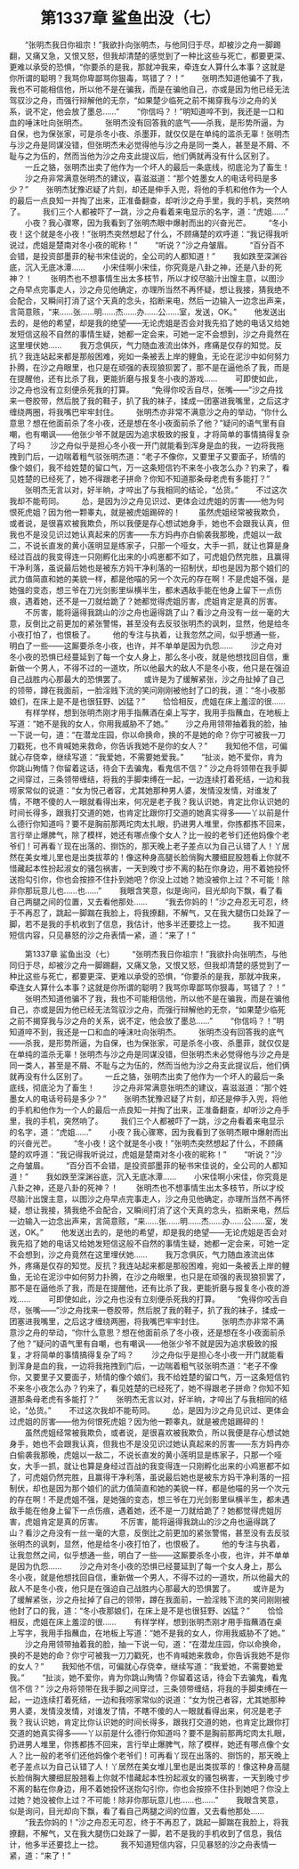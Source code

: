 # 　　第1337章 鲨鱼出没（七）
　　“张明杰我日你祖宗！”我欲扑向张明杰，与他同归于尽，却被沙之舟一脚踢翻，又痛又急，又恨又怒，但我却清楚的感觉到了一种比这些与死亡，都要更深、更难以承受的恐惧，“你要杀的是我，那就冲我来，牵连女人算什么本事？这就是你所谓的聪明？我骂你卑鄙骂你狠毒，骂错了？！”
　　张明杰知道他骗不了我，我也不可能相信他，所以他不是在骗我，而是在骗他自己，亦或是因为他已经无法驾驭沙之舟，而强行辩解他的无奈，“如果楚少临死之前不揭穿我与沙之舟的关系，说不定，他会放了墨总……”
　　“你信吗？！”明知道啐不到，我还是一口和血的唾沫吐向张明杰。
　　张明杰没有回答我的底气——杀我，是形势所逼，为自保，也为保张家，可是杀冬小夜、杀墨菲，就仅仅是在单纯的滥杀无辜！张明杰与沙之舟是同谋没错，但张明杰未必觉得他与沙之舟是同一类人，甚至是不屑、不耻与之为伍的，然而当他为沙之舟支此提议后，他们俩就再没有什么区别了。
　　一丘之貉，张明杰出卖了他作为一个坏人的最后一条底线，彻底沦为了畜生！
　　沙之舟非常满意张明杰的建议，喜滋滋道：“那个姓墨女人的电话号码是多少？”
　　张明杰犹豫迟疑了片刻，却还是伸手入兜，将他的手机和他作为一个人的最后一点良知一并掏了出来，正准备翻查，却听沙之舟手里，我的手机，突然响了。
　　我们三个人都被吓了一跳，沙之舟看着来电显示的名字，道：“虎姐……”
　　小夜？我心骤寒，因为我看到了张明杰眼中爆射而出的兴奋光芒。
　　“冬小夜！这个就是冬小夜！”张明杰突然想起了什么，不顾痛楚的欢呼道：“我记得我听说过，虎姐是楚南对冬小夜的昵称！”
　　“听说？”沙之舟皱眉。
　　“百分百不会错，是投资部墨菲的秘书宋佳说的，全公司的人都知道！”
　　我如跌至深渊谷底，沉入无底冰潭……
　　小宋佳啊小宋佳，你究竟是八卦之神，还是八卦的死神？！
　　张明杰也不想事情生出太多枝节，所以才绞尽脑汁出馊主意，以图沙之舟早点完事走人，沙之舟见他确定，亦理所当然不再怀疑，想让我接，猜我绝不会配合，又瞬间打消了这个天真的念头，掐断来电，然后一边输入一边念出声来，言简意赅，“来……张……明……杰……办……公……室，发送，OK。”
　　他发送出去的，是他的希望，却是我的绝望——无论虎姐是否会对我先掐了她的电话又给她发短信这般不自然的事情生疑，她都一定会来，可她一定不会想到，沙之舟竟然在这里埋伏她……
　　我万念俱灰，气力随血液流出体外，疼痛是仅存的知觉。反抗？我连站起来都是那般困难，宛如一条被丢上岸的鲤鱼，无论在泥沙中如何努力扑腾，在沙之舟眼里，也只是在顽强的表现狼狈罢了，那不是在逼他杀了我，而是在提醒他，还有比杀了我，更能折磨与报复冬小夜的游戏……
　　可即使如此，沙之舟也没有立刻便杀死我的打算。
　　“免得你咬舌自尽，张嘴——”沙之舟找来一卷胶带，然后脱了我的鞋子，扒了我的袜子，揉成一团塞进我嘴里，之后这才缠绕两圈，将我嘴巴牢牢封住。
　　张明杰亦非常不满意沙之舟的举动，“你什么意思？想在他面前杀了冬小夜，还是想在冬小夜面前杀了他？”疑问的语气里有自嘲，也有嘲讽——他张少爷不就是因为追求极致的报复，才将简单的事情搞得复杂了吗？
　　沙之舟似乎是担心冬小夜一开门就能看到浑身是血的我，一边将我拖拽到门后，一边喘着粗气驳张明杰道：“老子不像你，又要里子又要面子，矫情的像个娘们，我不给姓楚的留口气，万一这条短信钓不来冬小夜怎么办？钓来了，看见姓楚的已经死了，她不得跟老子拼命？你知不知道那条母老虎有多能打？”
　　张明杰无言以对，好半晌，才啐出了与我相同的结论，“怂货。”
　　不过这次我却不能苟同。
　　怂，是因为沙之舟见识过、更体会过虎姐的厉害——他为何恨死虎姐？因为他一颗睾丸，就是被虎姐踢碎的！
　　虽然虎姐经常被我欺负，或者说，是很喜欢被我欺负，所以我便是存心想试她身手，她也不会跟我认真，但我也不是没见识过她认真起来的厉害——东方妈冉亦白偷袭我那晚，虎姐以一敌二，不说长直发的黄小莲明显是练家子，只那一个哑女，大手一抓，就让也算是身经过百战的我变得连一只刚孵化出来的小鸡崽都不如了，可虎姐仍然完胜，且赢得干净利落，虽说最后她也是被东方妈干净利落的一招制伏，却也是因为那个娘们的武力值简直和她的美貌一样，都是他喵的另一个次元的存在啊！不是虎姐不强，是她强的变态，想三爷在刀光剑影里纵横半生，都未遇敌手能在他身上留下一点伤痕，遇着她，还不是一刀就给跪了？她都觉得虎姐厉害，虎姐肯定是真的厉害。
　　不厉害，能将逼得我跳山的沙之舟也逼得跳了山？看沙之舟没有一丝一毫的大意，反倒比之前更加的紧张警惕，甚至没有去反驳张明杰的讽刺，显然，他是给冬小夜打怕了，也恨极了。
　　他的专注与执着，让我忽然之间，似乎想通一些，明白了一些——这厮要杀冬小夜，也许，并不单单是因为仇怨……
　　沙之舟对冬小夜的恐惧已经蔓延到了每一个女人身上，那么冬小夜，就是他想找回自信，重新做一个男人，不得不过的一道坎，所以他最大的敌人不是冬小夜，他只是在强迫自己战胜内心那最大的恐惧罢了。
　　或许是为了缓解紧张，沙之舟扯掉了自己的领带，蹲在我面前，一脸淫贱下流的笑问刚刚被他封了口的我，道：“冬小夜那娘们，在床上是不是也很狂野、凶猛？”
　　恰恰相反，虎姐在床上羞涩的很……
　　有样学样，想到张明杰刚才用手指蘸酒在桌上写字，我用手指蘸血，在地板上写道：“她不是我的女人，你用我威胁不了她。”
　　沙之舟用领带抽着我的脸，抽一下说一句，道：“在潜龙庄园，你以命换命，换的不是她的命？你宁可被我一刀刀戳死，也不肯喊她来救命，你告诉我她不是你的女人？”
　　我知他不信，可偏就心存侥幸，继续写道：“我爱她，不需要她爱我。”
　　“扯淡，她不爱你，肯为你跳山殉情？你留着这话，待会下去骗鬼，看鬼信不信？”   沙之舟将领带在我手脚之间穿过，三条领带缠结，将我的手脚束缚在一起，一边连续打着死结，一边和我唠家常似的说道：“女为悦己者容，尤其她那种男人婆，发情没发情，对谁发了情，不瞎不傻的人一眼就看得出来，何况是老子我？我认识她，肯定比你认识她的时间长得多，跟我打交道的她，也肯定比跟你打交道的她真实得多——丫以前是什么德行你知道吗？要不是胸前那两坨肉太扎眼，扔进男人堆里，你拣都拣不回来，言行举止爆脾气，除了模样，她还有哪点像个女人？比一般的老爷们还他妈像个老爷们！可再看丫现在出落的、捯饬的，那天晚上老子差点以为自己认错了人！丫居然在美女堆儿里也是出类拔萃的！像这种身高腿长脸俏胸大腰细屁股翘看上你就不惜藏起本性扮起淑女的骚包祸害，一天到晚寸步不离的黏在你身边，用不着她投怀送抱勾引你，你也会按捺不住扑到她吧？你没上过她？她没被你上过？不可能！除非你那玩意儿也……也……”
　　我眼含笑意，似是询问，目光却向下飘，看了看自己两腿之间的位置，又去看他那处……
　　“我去你妈的！”沙之舟忍无可忍，终于不再忍了，跳起一脚踹在我脸上，将我撩翻，不解气，又在我大腿伤口处跺了一脚，若不是我的手机收到了信息，我估计，他多半还要捻上一捻。
　　我不知道短信内容，只见暴怒的沙之舟表情一紧，道：“来了！”

　　第1337章 鲨鱼出没（七）
　　“张明杰我日你祖宗！”我欲扑向张明杰，与他同归于尽，却被沙之舟一脚踢翻，又痛又急，又恨又怒，但我却清楚的感觉到了一种比这些与死亡，都要更深、更难以承受的恐惧，“你要杀的是我，那就冲我来，牵连女人算什么本事？这就是你所谓的聪明？我骂你卑鄙骂你狠毒，骂错了？！”
　　张明杰知道他骗不了我，我也不可能相信他，所以他不是在骗我，而是在骗他自己，亦或是因为他已经无法驾驭沙之舟，而强行辩解他的无奈，“如果楚少临死之前不揭穿我与沙之舟的关系，说不定，他会放了墨总……”
　　“你信吗？！”明知道啐不到，我还是一口和血的唾沫吐向张明杰。
　　张明杰没有回答我的底气——杀我，是形势所逼，为自保，也为保张家，可是杀冬小夜、杀墨菲，就仅仅是在单纯的滥杀无辜！张明杰与沙之舟是同谋没错，但张明杰未必觉得他与沙之舟是同一类人，甚至是不屑、不耻与之为伍的，然而当他为沙之舟支此提议后，他们俩就再没有什么区别了。
　　一丘之貉，张明杰出卖了他作为一个坏人的最后一条底线，彻底沦为了畜生！
　　沙之舟非常满意张明杰的建议，喜滋滋道：“那个姓墨女人的电话号码是多少？”
　　张明杰犹豫迟疑了片刻，却还是伸手入兜，将他的手机和他作为一个人的最后一点良知一并掏了出来，正准备翻查，却听沙之舟手里，我的手机，突然响了。
　　我们三个人都被吓了一跳，沙之舟看着来电显示的名字，道：“虎姐……”
　　小夜？我心骤寒，因为我看到了张明杰眼中爆射而出的兴奋光芒。
　　“冬小夜！这个就是冬小夜！”张明杰突然想起了什么，不顾痛楚的欢呼道：“我记得我听说过，虎姐是楚南对冬小夜的昵称！”
　　“听说？”沙之舟皱眉。
　　“百分百不会错，是投资部墨菲的秘书宋佳说的，全公司的人都知道！”
　　我如跌至深渊谷底，沉入无底冰潭……
　　小宋佳啊小宋佳，你究竟是八卦之神，还是八卦的死神？！
　　张明杰也不想事情生出太多枝节，所以才绞尽脑汁出馊主意，以图沙之舟早点完事走人，沙之舟见他确定，亦理所当然不再怀疑，想让我接，猜我绝不会配合，又瞬间打消了这个天真的念头，掐断来电，然后一边输入一边念出声来，言简意赅，“来……张……明……杰……办……公……室，发送，OK。”
　　他发送出去的，是他的希望，却是我的绝望——无论虎姐是否会对我先掐了她的电话又给她发短信这般不自然的事情生疑，她都一定会来，可她一定不会想到，沙之舟竟然在这里埋伏她……
　　我万念俱灰，气力随血液流出体外，疼痛是仅存的知觉。反抗？我连站起来都是那般困难，宛如一条被丢上岸的鲤鱼，无论在泥沙中如何努力扑腾，在沙之舟眼里，也只是在顽强的表现狼狈罢了，那不是在逼他杀了我，而是在提醒他，还有比杀了我，更能折磨与报复冬小夜的游戏……
　　可即使如此，沙之舟也没有立刻便杀死我的打算。
　　“免得你咬舌自尽，张嘴——”沙之舟找来一卷胶带，然后脱了我的鞋子，扒了我的袜子，揉成一团塞进我嘴里，之后这才缠绕两圈，将我嘴巴牢牢封住。
　　张明杰亦非常不满意沙之舟的举动，“你什么意思？想在他面前杀了冬小夜，还是想在冬小夜面前杀了他？”疑问的语气里有自嘲，也有嘲讽——他张少爷不就是因为追求极致的报复，才将简单的事情搞得复杂了吗？
　　沙之舟似乎是担心冬小夜一开门就能看到浑身是血的我，一边将我拖拽到门后，一边喘着粗气驳张明杰道：“老子不像你，又要里子又要面子，矫情的像个娘们，我不给姓楚的留口气，万一这条短信钓不来冬小夜怎么办？钓来了，看见姓楚的已经死了，她不得跟老子拼命？你知不知道那条母老虎有多能打？”
　　张明杰无言以对，好半晌，才啐出了与我相同的结论，“怂货。”
　　不过这次我却不能苟同。
　　怂，是因为沙之舟见识过、更体会过虎姐的厉害——他为何恨死虎姐？因为他一颗睾丸，就是被虎姐踢碎的！
　　虽然虎姐经常被我欺负，或者说，是很喜欢被我欺负，所以我便是存心想试她身手，她也不会跟我认真，但我也不是没见识过她认真起来的厉害——东方妈冉亦白偷袭我那晚，虎姐以一敌二，不说长直发的黄小莲明显是练家子，只那一个哑女，大手一抓，就让也算是身经过百战的我变得连一只刚孵化出来的小鸡崽都不如了，可虎姐仍然完胜，且赢得干净利落，虽说最后她也是被东方妈干净利落的一招制伏，却也是因为那个娘们的武力值简直和她的美貌一样，都是他喵的另一个次元的存在啊！不是虎姐不强，是她强的变态，想三爷在刀光剑影里纵横半生，都未遇敌手能在他身上留下一点伤痕，遇着她，还不是一刀就给跪了？她都觉得虎姐厉害，虎姐肯定是真的厉害。
　　不厉害，能将逼得我跳山的沙之舟也逼得跳了山？看沙之舟没有一丝一毫的大意，反倒比之前更加的紧张警惕，甚至没有去反驳张明杰的讽刺，显然，他是给冬小夜打怕了，也恨极了。
　　他的专注与执着，让我忽然之间，似乎想通一些，明白了一些——这厮要杀冬小夜，也许，并不单单是因为仇怨……
　　沙之舟对冬小夜的恐惧已经蔓延到了每一个女人身上，那么冬小夜，就是他想找回自信，重新做一个男人，不得不过的一道坎，所以他最大的敌人不是冬小夜，他只是在强迫自己战胜内心那最大的恐惧罢了。
　　或许是为了缓解紧张，沙之舟扯掉了自己的领带，蹲在我面前，一脸淫贱下流的笑问刚刚被他封了口的我，道：“冬小夜那娘们，在床上是不是也很狂野、凶猛？”
　　恰恰相反，虎姐在床上羞涩的很……
　　有样学样，想到张明杰刚才用手指蘸酒在桌上写字，我用手指蘸血，在地板上写道：“她不是我的女人，你用我威胁不了她。”
　　沙之舟用领带抽着我的脸，抽一下说一句，道：“在潜龙庄园，你以命换命，换的不是她的命？你宁可被我一刀刀戳死，也不肯喊她来救命，你告诉我她不是你的女人？”
　　我知他不信，可偏就心存侥幸，继续写道：“我爱她，不需要她爱我。”
　　“扯淡，她不爱你，肯为你跳山殉情？你留着这话，待会下去骗鬼，看鬼信不信？”   沙之舟将领带在我手脚之间穿过，三条领带缠结，将我的手脚束缚在一起，一边连续打着死结，一边和我唠家常似的说道：“女为悦己者容，尤其她那种男人婆，发情没发情，对谁发了情，不瞎不傻的人一眼就看得出来，何况是老子我？我认识她，肯定比你认识她的时间长得多，跟我打交道的她，也肯定比跟你打交道的她真实得多——丫以前是什么德行你知道吗？要不是胸前那两坨肉太扎眼，扔进男人堆里，你拣都拣不回来，言行举止爆脾气，除了模样，她还有哪点像个女人？比一般的老爷们还他妈像个老爷们！可再看丫现在出落的、捯饬的，那天晚上老子差点以为自己认错了人！丫居然在美女堆儿里也是出类拔萃的！像这种身高腿长脸俏胸大腰细屁股翘看上你就不惜藏起本性扮起淑女的骚包祸害，一天到晚寸步不离的黏在你身边，用不着她投怀送抱勾引你，你也会按捺不住扑到她吧？你没上过她？她没被你上过？不可能！除非你那玩意儿也……也……”
　　我眼含笑意，似是询问，目光却向下飘，看了看自己两腿之间的位置，又去看他那处……
　　“我去你妈的！”沙之舟忍无可忍，终于不再忍了，跳起一脚踹在我脸上，将我撩翻，不解气，又在我大腿伤口处跺了一脚，若不是我的手机收到了信息，我估计，他多半还要捻上一捻。
　　我不知道短信内容，只见暴怒的沙之舟表情一紧，道：“来了！”
